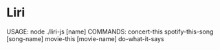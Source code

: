 # Liri

USAGE: node ./liri-js <command> [name]
COMMANDS:
        concert-this <artist-name>
        spotify-this-song [song-name]
        movie-this [movie-name]
        do-what-it-says
